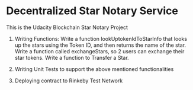 # Decentralized Star Notary Service
This is the Udacity Blockchain Star Notary Project
1. Writing Functions:
   Write a function lookUptokenIdToStarInfo that looks up the stars using the Token ID, and then returns the name of the star.
   Write a function called exchangeStars, so 2 users can exchange their star tokens.
   Write a function to Transfer a Star. 

2. Writing Unit Tests to support the above mentioned functionalities

3. Deploying contract to Rinkeby Test Network

